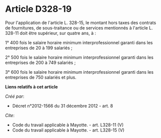 # Article D328-19

Pour l'application de l'article L. 328-15, le montant hors taxes des contrats de fournitures, de sous-traitance ou de
services mentionnés à l'article L. 328-11 doit être supérieur, sur quatre ans, à : 

1° 400 fois le salaire horaire minimum interprofessionnel garanti dans les entreprises de 20 à 199 salariés ; 

2° 500 fois le salaire horaire minimum interprofessionnel garanti dans les entreprises de 200 à 749 salariés ; 

3° 600 fois le salaire horaire minimum interprofessionnel garanti dans les entreprises de 750 salariés et plus.

**Liens relatifs à cet article**

_Créé par_:

  - Décret n°2012-1566 du 31 décembre 2012 - art. 8

_Cite_:

  - Code du travail applicable à Mayotte. - art. L328-11 (V)
  - Code du travail applicable à Mayotte. - art. L328-15 (V)
